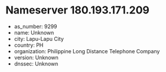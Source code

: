 # Nameserver 180.193.171.209

* as_number: 9299
* name: Unknown
* city: Lapu-Lapu City
* country: PH
* organization: Philippine Long Distance Telephone Company
* version: Unknown
* dnssec: Unknown
